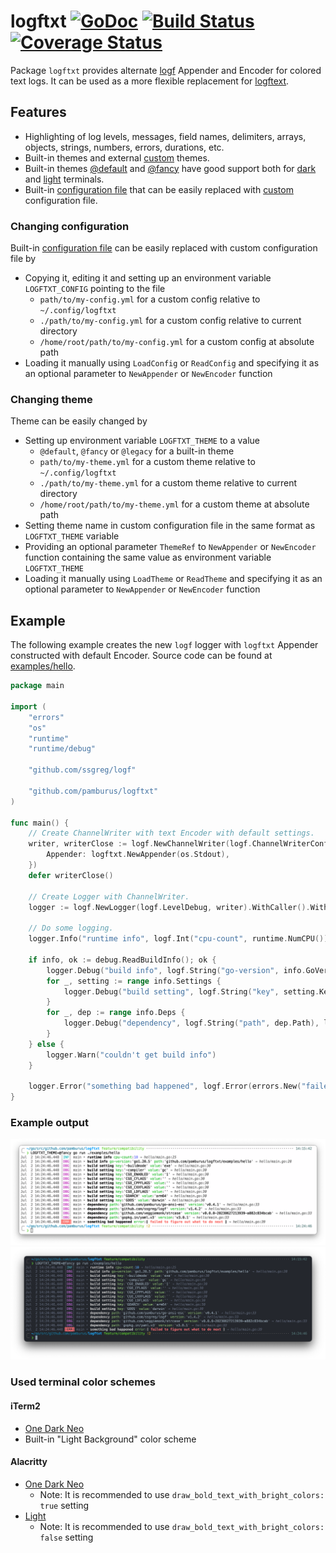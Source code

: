 # logftxt [![GoDoc][doc-img]][doc] [![Build Status][ci-img]][ci] [![Coverage Status][cov-img]][cov]

Package `logftxt` provides alternate [logf](github.com/ssgreg/logf) Appender and Encoder for colored text logs.
It can be used as a more flexible replacement for [logftext](https://github.com/ssgreg/logftext).

## Features

* Highlighting of log levels, messages, field names, delimiters, arrays, objects, strings, numbers, errors, durations, etc.
* Built-in themes and external [custom](#changing-theme) themes.
* Built-in themes [@default](assets/theme/default.yml) and [@fancy](assets/theme/fancy.yml) have good support both for [dark](examples/hello/assets/screenshots/hello-dark-fancy.png) and [light](examples/hello/assets/screenshots/hello-light-fancy.png) terminals.
* Built-in [configuration file](assets/config.yml) that can be easily replaced with [custom](#changing-configuration) configuration file.

### Changing configuration
    
Built-in [configuration file](assets/config.yml) can be easily replaced with custom configuration file by
* Copying it, editing it and setting up an environment variable `LOGFTXT_CONFIG` pointing to the file
    * `path/to/my-config.yml` for a custom config relative to `~/.config/logftxt`
    * `./path/to/my-config.yml` for a custom config relative to current directory
    * `/home/root/path/to/my-config.yml` for a custom config at absolute path
* Loading it manually using `LoadConfig` or `ReadConfig` and specifying it as an optional parameter to `NewAppender` or `NewEncoder` function

### Changing theme

Theme can be easily changed by
* Setting up environment variable `LOGFTXT_THEME` to a value
    * `@default`, `@fancy` or `@legacy` for a built-in theme
    * `path/to/my-theme.yml` for a custom theme relative to `~/.config/logftxt`
    * `./path/to/my-theme.yml` for a custom theme relative to current directory
    * `/home/root/path/to/my-theme.yml` for a custom theme at absolute path
* Setting theme name in custom configuration file in the same format as `LOGFTXT_THEME` variable
* Providing an optional parameter `ThemeRef` to `NewAppender` or `NewEncoder` function containing the same value as environment variable `LOGFTXT_THEME`
* Loading it manually using `LoadTheme` or `ReadTheme` and specifying it as an optional parameter to `NewAppender` or `NewEncoder` function

## Example

The following example creates the new `logf` logger with `logftxt` Appender constructed with default Encoder.
Source code can be found at [examples/hello](examples/hello/main.go).

```go
package main

import (
	"errors"
	"os"
	"runtime"
	"runtime/debug"

	"github.com/ssgreg/logf"

	"github.com/pamburus/logftxt"
)

func main() {
	// Create ChannelWriter with text Encoder with default settings.
	writer, writerClose := logf.NewChannelWriter(logf.ChannelWriterConfig{
		Appender: logftxt.NewAppender(os.Stdout),
	})
	defer writerClose()

	// Create Logger with ChannelWriter.
	logger := logf.NewLogger(logf.LevelDebug, writer).WithCaller().WithName("main")

	// Do some logging.
	logger.Info("runtime info", logf.Int("cpu-count", runtime.NumCPU()))

	if info, ok := debug.ReadBuildInfo(); ok {
		logger.Debug("build info", logf.String("go-version", info.GoVersion), logf.String("path", info.Path))
		for _, setting := range info.Settings {
			logger.Debug("build setting", logf.String("key", setting.Key), logf.String("value", setting.Value))
		}
		for _, dep := range info.Deps {
			logger.Debug("dependency", logf.String("path", dep.Path), logf.String("version", dep.Version))
		}
	} else {
		logger.Warn("couldn't get build info")
	}

	logger.Error("something bad happened", logf.Error(errors.New("failed to figure out what to do next")))
}
```

### Example output
![GitHub-Mark-Light](examples/hello/assets/screenshots/hello-light-fancy.png#gh-light-mode-only)
![GitHub-Mark-Dark ](examples/hello/assets/screenshots/hello-dark-fancy.png#gh-dark-mode-only)


### Used terminal color schemes

#### iTerm2
* [One Dark Neo](https://gist.github.com/pamburus/0ad130f2af9ab03a97f2a9f7b4f18c68/746ca7103726d43b767f2111799d3cb5ec08adbb)
* Built-in "Light Background" color scheme

#### Alacritty
* [One Dark Neo](https://gist.github.com/pamburus/e27ebf60aa17d126f5c879f06112edd6/a1e66d34a65b883f1cb8ec28820cc0c53233e3aa#file-alacritty-yml-L904)
  * Note: It is recommended to use `draw_bold_text_with_bright_colors: true` setting
* [Light](https://gist.github.com/pamburus/e27ebf60aa17d126f5c879f06112edd6/a1e66d34a65b883f1cb8ec28820cc0c53233e3aa#file-alacritty-yml-L875)
  * Note: It is recommended to use `draw_bold_text_with_bright_colors: false` setting


[doc-img]: https://pkg.go.dev/badge/github.com/pamburus/logftxt
[doc]: https://pkg.go.dev/github.com/pamburus/logftxt
[ci-img]: https://github.com/pamburus/logftxt/actions/workflows/ci.yml/badge.svg
[ci]: https://github.com/pamburus/logftxt/actions/workflows/ci.yml
[cov-img]: https://codecov.io/gh/pamburus/logftxt/logftxt/branch/main/graph/badge.svg?token=YHWG3WZG7C
[cov]: https://codecov.io/gh/pamburus/logftxt/logftxt
